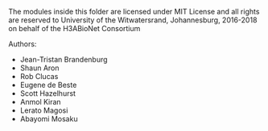 The modules inside this folder are licensed under MIT License and all rights are
reserved to University of the Witwatersrand, Johannesburg, 2016-2018 on behalf of the H3ABioNet Consortium


Authors:
  - Jean-Tristan Brandenburg
  - Shaun Aron
  - Rob Clucas
  - Eugene de Beste
  - Scott Hazelhurst
  - Anmol Kiran
  - Lerato Magosi
  - Abayomi Mosaku
